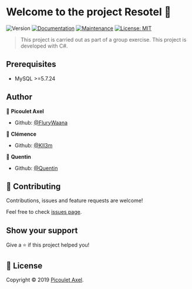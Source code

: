 # Welcome to the project Resotel 👋
![Version](https://img.shields.io/badge/version-0.1-blue.svg?cacheSeconds=2592000)
[![Documentation](https://img.shields.io/badge/documentation-yes-brightgreen.svg)]()
[![Maintenance](https://img.shields.io/badge/Maintained%3F-yes-green.svg)]()
[![License: MIT](https://img.shields.io/badge/License-MIT-yellow.svg)](https://github.com/kefranabg/readme-md-generator/blob/master/LICENSE)

> This project is carried out as part of a group exercise. This project is developed with C#.

## Prerequisites

- MySQL >=5.7.24

## Author

👤 **Picoulet Axel**
* Github: [@FluryWaana](https://github.com/FluryWaana)

👤 **Clémence**
* Github: [@Kll3m](https://github.com/kll3m)

👤 **Quentin**
* Github: [@Quentin](https://github.com/QuentinCHABOT)

## 🤝 Contributing

Contributions, issues and feature requests are welcome!

Feel free to check [issues page](https://github.com/FluryWaana/resotel/issues).

## Show your support

Give a ⭐️ if this project helped you!


## 📝 License

Copyright © 2019 [Picoulet Axel](https://github.com/FluryWaana).
